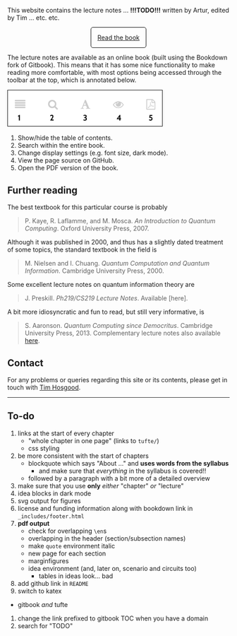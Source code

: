 This website contains the lecture notes ... **!!!TODO!!!** written by Artur, edited by Tim ... etc. etc.

<div style="text-align: center;margin: 2em"><a href="book/" style="padding: 1em;border: 1px solid black;border-radius: 5px;">Read the book</a></div>

The lecture notes are available as an online book (built using the Bookdown fork of Gitbook).
This means that it has some nice functionality to make reading more comfortable, with most options being accessed through the toolbar at the top, which is annotated below.

<img src="gitbook-toolbar.png" alt="The book toolbar" width="350" style="border: 1px solid black;">

1. Show/hide the table of contents.
2. Search within the entire book.
3. Change display settings (e.g. font size, dark mode).
4. View the page source on GitHub.
5. Open the PDF version of the book.


## Further reading

The best textbook for this particular course is probably
> P. Kaye, R. Laflamme, and M. Mosca. _An Introduction to Quantum Computing_. Oxford University Press, 2007.

Although it was published in 2000, and thus has a slightly dated treatment of some topics, the standard textbook in the field is
> M. Nielsen and I. Chuang. _Quantum Computation and Quantum Information_. Cambridge University Press, 2000.

Some excellent lecture notes on quantum information theory are
> J. Preskill. _Ph219/CS219 Lecture Notes_. Available [here].

A bit more idiosyncratic and fun to read, but still very informative, is
> S. Aaronson. _Quantum Computing since Democritus_. Cambridge University Press, 2013. Complementary lecture notes also available [here](https://www.scottaaronson.com/democritus/).


## Contact

For any problems or queries regarding this site or its contents, please get in touch with [Tim Hosgood](https://thosgood.com).


---

## To-do

1. links at the start of every chapter
    + "whole chapter in one page" (links to `tufte/`)
    + css styling
1. be more consistent with the start of chapters
    + blockquote which says "About ..." and **uses words from the syllabus**
        * and make sure that _everything_ in the syllabus is covered!!
    + followed by a paragraph with a bit more of a detailed overview
1. make sure that you use **only** _either_ "chapter" _or_ "lecture"
1. idea blocks in dark mode
1. svg output for figures
1. license and funding information along with bookdown link in `_includes/footer.html`
1. **pdf output**
    + check for overlapping `\en`s
    + overlapping in the header (section/subsection names)
    + make `quote` environment italic
    + new page for each section
    + marginfigures
    + idea environment (and, later on, scenario and circuits too)
        * tables in ideas look... bad
1. add github link in `README`
1. switch to katex
  + gitbook _and_ tufte
1. change the link prefixed to gitbook TOC when you have a domain
1. search for "TODO"
